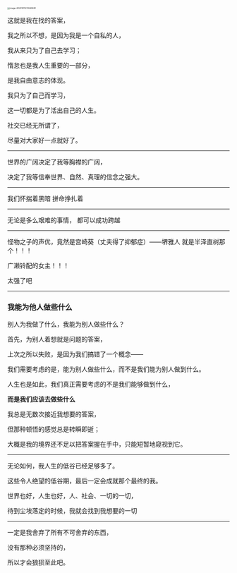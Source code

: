 <img src="D:\File_Recv\日语学习\答案" alt="image-20201211231240681" style="zoom: 33%;" />



这就是我在找的答案，

我之所以不想，是因为我是一个自私的人，

我从来只为了自己去学习；

惰怠也是我人生重要的一部分，

是我自由意志的体现。

我只为了自己而学习，

这一切都是为了活出自己的人生。

社交已经无所谓了，

尽量对大家好一点就好了。

---

世界的广阔决定了我等胸襟的广阔，

决定了我等信奉世界、自然、真理的信念之强大。





---



我们怀揣着黑暗 拼命挣扎着



---

无论是多么艰难的事情， 都可以成功跨越

---

怪物之子的声优，竟然是宫崎葵（丈夫得了抑郁症）——堺雅人 就是半泽直树那个！！！

广濑铃配的女主！！！

太强了吧

---



### 我能为他人做些什么

别人为我做了什么，我能为别人做些什么？



首先，为别人着想就是问题的答案，

上次之所以失败，是因为我们搞错了一个概念——

我们需要考虑的是，能为别人做些什么，而不是我们能为别人做到什么。

人生也是如此，我们真正需要考虑的不是我们能够做到什么，

**而是我们应该去做些什么**





















我总是无数次接近我想要的答案，

但那种顿悟的感觉总是转瞬即逝；

大概是我的境界还不足以把答案握在手中，只能短暂地窥视到它。

---

无论如何，我人生的低谷已经足够多了。

这些令人绝望的低谷期，最后一定会成就那个最终的我。

世界也好，人生也好，人、社会、一切的一切，

待到尘埃落定的时候，我就会找到我想要的一切

---

一定是我舍弃了所有不可舍弃的东西，

没有那种必须坚持的，

所以才会狼狈至此吧。

